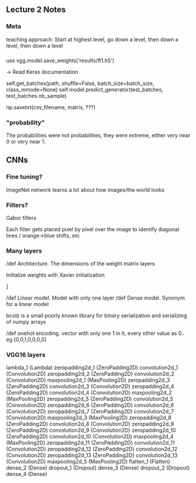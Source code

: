 Lecture 2 Notes
---------------


### Meta

teaching approach:
Start at highest level, go down a level, then down a level, then down a level


###

use vgg.model.save_weights('results/ft1.h5')

-> Read Keras documentation

self.get_batches(path, shuffle=False, batch_size=batch_size, class_mmode=None)
self.model.predict_generator(test_batches, test_batches.nb_sample)


np.savetxt(csv_filename, matrix, ???)


### "probability"

The probabilities were not probabilities, they were extreme, either very near 0 or very near 1.


### 



CNNs
----


### Fine tuning?

ImageNet network learns a lot about how images/the world looks

### Filters?

Gabor filters

Each filter gets placed pixel by pixel over the image to identify diagonal lines / orange->blue shifts, etc


### Many layers



/def Architecture. The dimensions of the weight matrix layers


Initialize weights with Xavier initialization

]

/def Linear model. Model with only one layer
/def Dense model. Synonym for a linear model







bcolz is a small poorly known library for binary serialization and serializing of numpy arrays





/def onehot encoding. vector with only one 1 in it, every other value as 0.. eg [0,0,1,0,0,0,0]


### VGG16 layers

lambda_1 (Lambda)
zeropadding2d_1 (ZeroPadding2D)
convolution2d_1 (Convolution2D)
zeropadding2d_2 (ZeroPadding2D)
convolution2d_2 (Convolution2D)
maxpooling2d_1 (MaxPooling2D)
zeropadding2d_3 (ZeroPadding2D)
convolution2d_3 (Convolution2D)
zeropadding2d_4 (ZeroPadding2D)
convolution2d_4 (Convolution2D)
maxpooling2d_2 (MaxPooling2D)
zeropadding2d_5 (ZeroPadding2D)
convolution2d_5 (Convolution2D)
zeropadding2d_6 (ZeroPadding2D)
convolution2d_6 (Convolution2D)
zeropadding2d_7 (ZeroPadding2D)
convolution2d_7 (Convolution2D)
maxpooling2d_3 (MaxPooling2D)
zeropadding2d_8 (ZeroPadding2D)
convolution2d_8 (Convolution2D)
zeropadding2d_9 (ZeroPadding2D)
convolution2d_9 (Convolution2D)
zeropadding2d_10 (ZeroPadding2D)
convolution2d_10 (Convolution2D)
maxpooling2d_4 (MaxPooling2D)
zeropadding2d_11 (ZeroPadding2D)
convolution2d_11 (Convolution2D)
zeropadding2d_12 (ZeroPadding2D)
convolution2d_12 (Convolution2D)
zeropadding2d_13 (ZeroPadding2D)
convolution2d_13 (Convolution2D)
maxpooling2d_5 (MaxPooling2D)
flatten_1 (Flatten)
dense_2 (Dense)
dropout_1 (Dropout)
dense_3 (Dense)
dropout_2 (Dropout)
dense_4 (Dense)


